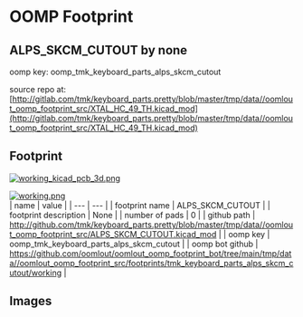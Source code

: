 # OOMP Footprint  
## ALPS_SKCM_CUTOUT  by none  
  
oomp key: oomp_tmk_keyboard_parts_alps_skcm_cutout  
  
source repo at: [http://gitlab.com/tmk/keyboard_parts.pretty/blob/master/tmp/data//oomlout_oomp_footprint_src/XTAL_HC_49_TH.kicad_mod](http://gitlab.com/tmk/keyboard_parts.pretty/blob/master/tmp/data//oomlout_oomp_footprint_src/XTAL_HC_49_TH.kicad_mod)  
## Footprint  
  
[![working_kicad_pcb_3d.png](working_kicad_pcb_3d_600.png)](working_kicad_pcb_3d.png)  
  
[![working.png](working_600.png)](working.png)  
| name | value | 
| --- | --- | 
| footprint name | ALPS_SKCM_CUTOUT | 
| footprint description | None | 
| number of pads | 0 | 
| github path | http://github.com/tmk/keyboard_parts.pretty/blob/master/tmp/data//oomlout_oomp_footprint_src/ALPS_SKCM_CUTOUT.kicad_mod | 
| oomp key | oomp_tmk_keyboard_parts_alps_skcm_cutout | 
| oomp bot github | https://github.com/oomlout/oomlout_oomp_footprint_bot/tree/main/tmp/data//oomlout_oomp_footprint_src/footprints/tmk_keyboard_parts_alps_skcm_cutout/working | 
## Images  
